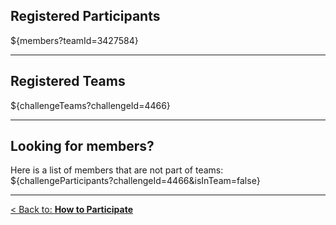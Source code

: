 
## **Registered Participants**

${members?teamId=3427584}

---

## **Registered Teams**

${challengeTeams?challengeId=4466}

---

## **Looking for members?**
Here is a list of members that are not part of teams:
${challengeParticipants?challengeId=4466&isInTeam=false}

---

[< Back to: **How to Participate**](#!Synapse:syn25829070/wiki/611092)
